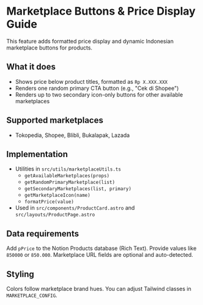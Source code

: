 # Marketplace Buttons & Price Display Guide

This feature adds formatted price display and dynamic Indonesian marketplace buttons for products.

## What it does
- Shows price below product titles, formatted as `Rp X.XXX.XXX`
- Renders one random primary CTA button (e.g., "Cek di Shopee")
- Renders up to two secondary icon-only buttons for other available marketplaces

## Supported marketplaces
- Tokopedia, Shopee, Blibli, Bukalapak, Lazada

## Implementation
- Utilities in `src/utils/marketplaceUtils.ts`
  - `getAvailableMarketplaces(props)`
  - `getRandomPrimaryMarketplace(list)`
  - `getSecondaryMarketplaces(list, primary)`
  - `getMarketplaceIcon(name)`
  - `formatPrice(value)`
- Used in `src/components/ProductCard.astro` and `src/layouts/ProductPage.astro`

## Data requirements
Add `pPrice` to the Notion Products database (Rich Text). Provide values like `850000` or `850.000`. Marketplace URL fields are optional and auto-detected.

## Styling
Colors follow marketplace brand hues. You can adjust Tailwind classes in `MARKETPLACE_CONFIG`.